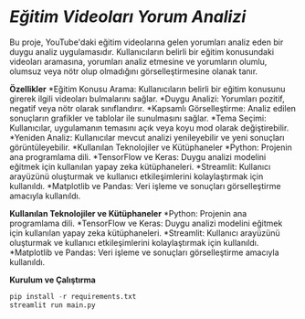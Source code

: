 # _**Eğitim Videoları Yorum Analizi**_

Bu proje, YouTube'daki eğitim videolarına gelen yorumları analiz eden bir duygu analiz uygulamasıdır. Kullanıcıların belirli bir eğitim konusundaki videoları aramasına, yorumları analiz etmesine ve yorumların olumlu, olumsuz veya nötr olup olmadığını görselleştirmesine olanak tanır.

**Özellikler**
*Eğitim Konusu Arama: Kullanıcıların belirli bir eğitim konusunu girerek ilgili videoları bulmalarını sağlar.
*Duygu Analizi: Yorumları pozitif, negatif veya nötr olarak sınıflandırır.
*Kapsamlı Görselleştirme: Analiz edilen sonuçların grafikler ve tablolar ile sunulmasını sağlar.
*Tema Seçimi: Kullanıcılar, uygulamanın temasını açık veya koyu mod olarak değiştirebilir.
*Yeniden Analiz: Kullanıcılar mevcut analizi yenileyebilir ve yeni sonuçları görüntüleyebilir.
*Kullanılan Teknolojiler ve Kütüphaneler
*Python: Projenin ana programlama dili.
*TensorFlow ve Keras: Duygu analizi modelini eğitmek için kullanılan yapay zeka kütüphaneleri.
*Streamlit: Kullanıcı arayüzünü oluşturmak ve kullanıcı etkileşimlerini kolaylaştırmak için kullanıldı.
*Matplotlib ve Pandas: Veri işleme ve sonuçları görselleştirme amacıyla kullanıldı.


**Kullanılan Teknolojiler ve Kütüphaneler**
*Python: Projenin ana programlama dili.
*TensorFlow ve Keras: Duygu analizi modelini eğitmek için kullanılan yapay zeka kütüphaneleri.
*Streamlit: Kullanıcı arayüzünü oluşturmak ve kullanıcı etkileşimlerini kolaylaştırmak için kullanıldı.
*Matplotlib ve Pandas: Veri işleme ve sonuçları görselleştirme amacıyla kullanıldı.


**Kurulum ve Çalıştırma**

```python
pip install -r requirements.txt
streamlit run main.py
```
